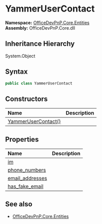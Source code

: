 # YammerUserContact
**Namespace:** [OfficeDevPnP.Core.Entities](OfficeDevPnP.Core.Entities.md)  
**Assembly:** OfficeDevPnP.Core.dll  
## Inheritance Hierarchy
System.Object  
## Syntax
```C#
public class YammerUserContact
```
## Constructors
|**Name**|**Description**|
|:-----|:-----|
| [YammerUserContact()](OfficeDevPnP.Core.Entities.YammerUserContact.ctor1.md) | 
## Properties
|**Name**|**Description**|
|:-----|:-----|
| [im](OfficeDevPnP.Core.Entities.YammerUserContact.im.md) | 
| [phone_numbers](OfficeDevPnP.Core.Entities.YammerUserContact.phone_numbers.md) | 
| [email_addresses](OfficeDevPnP.Core.Entities.YammerUserContact.email_addresses.md) | 
| [has_fake_email](OfficeDevPnP.Core.Entities.YammerUserContact.has_fake_email.md) | 
## See also
- [OfficeDevPnP.Core.Entities](OfficeDevPnP.Core.Entities.md)
